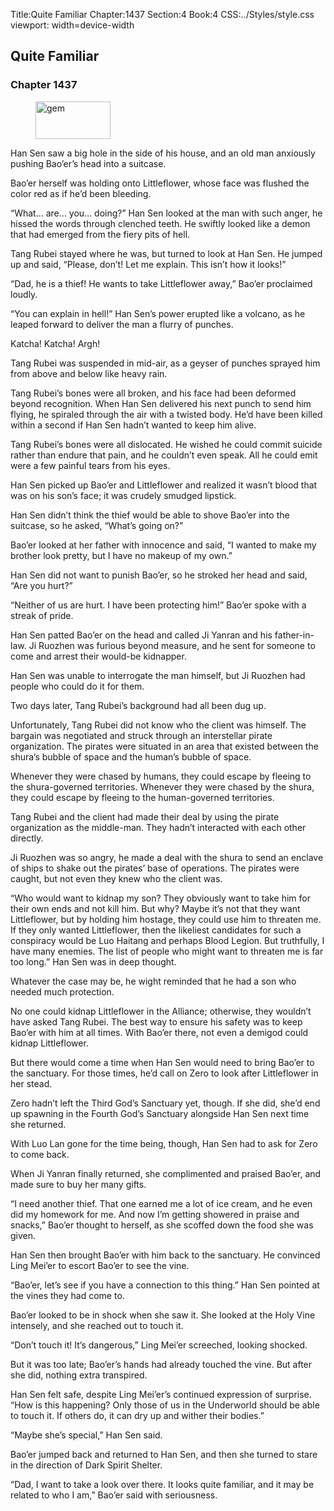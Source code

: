 Title:Quite Familiar 
Chapter:1437 
Section:4 
Book:4 
CSS:../Styles/style.css 
viewport: width=device-width
  
## Quite Familiar
### Chapter 1437
  
<figure>
	<img src="../Images/gem.gif" alt="gem" id="gem" width="120" height="60" />
</figure>
  

  
Han Sen saw a big hole in the side of his house, and an old man anxiously pushing Bao’er’s head into a suitcase.

Bao’er herself was holding onto Littleflower, whose face was flushed the color red as if he’d been bleeding.

“What… are… you… doing?” Han Sen looked at the man with such anger, he hissed the words through clenched teeth. He swiftly looked like a demon that had emerged from the fiery pits of hell.

Tang Rubei stayed where he was, but turned to look at Han Sen. He jumped up and said, “Please, don’t! Let me explain. This isn’t how it looks!”

“Dad, he is a thief! He wants to take Littleflower away,” Bao’er proclaimed loudly.

“You can explain in hell!” Han Sen’s power erupted like a volcano, as he leaped forward to deliver the man a flurry of punches.

Katcha! Katcha! Argh!

Tang Rubei was suspended in mid-air, as a geyser of punches sprayed him from above and below like heavy rain.

Tang Rubei’s bones were all broken, and his face had been deformed beyond recognition. When Han Sen delivered his next punch to send him flying, he spiraled through the air with a twisted body. He’d have been killed within a second if Han Sen hadn’t wanted to keep him alive.

Tang Rubei’s bones were all dislocated. He wished he could commit suicide rather than endure that pain, and he couldn’t even speak. All he could emit were a few painful tears from his eyes.

Han Sen picked up Bao’er and Littleflower and realized it wasn’t blood that was on his son’s face; it was crudely smudged lipstick.

Han Sen didn’t think the thief would be able to shove Bao’er into the suitcase, so he asked, “What’s going on?”

Bao’er looked at her father with innocence and said, “I wanted to make my brother look pretty, but I have no makeup of my own.”

Han Sen did not want to punish Bao’er, so he stroked her head and said, “Are you hurt?”

“Neither of us are hurt. I have been protecting him!” Bao’er spoke with a streak of pride.

Han Sen patted Bao’er on the head and called Ji Yanran and his father-in-law. Ji Ruozhen was furious beyond measure, and he sent for someone to come and arrest their would-be kidnapper.

Han Sen was unable to interrogate the man himself, but Ji Ruozhen had people who could do it for them.

Two days later, Tang Rubei’s background had all been dug up.

Unfortunately, Tang Rubei did not know who the client was himself. The bargain was negotiated and struck through an interstellar pirate organization. The pirates were situated in an area that existed between the shura’s bubble of space and the human’s bubble of space.

Whenever they were chased by humans, they could escape by fleeing to the shura-governed territories. Whenever they were chased by the shura, they could escape by fleeing to the human-governed territories.

Tang Rubei and the client had made their deal by using the pirate organization as the middle-man. They hadn’t interacted with each other directly.

Ji Ruozhen was so angry, he made a deal with the shura to send an enclave of ships to shake out the pirates’ base of operations. The pirates were caught, but not even they knew who the client was.

“Who would want to kidnap my son? They obviously want to take him for their own ends and not kill him. But why? Maybe it’s not that they want Littleflower, but by holding him hostage, they could use him to threaten me. If they only wanted Littleflower, then the likeliest candidates for such a conspiracy would be Luo Haitang and perhaps Blood Legion. But truthfully, I have many enemies. The list of people who might want to threaten me is far too long.” Han Sen was in deep thought.

Whatever the case may be, he wight reminded that he had a son who needed much protection.

No one could kidnap Littleflower in the Alliance; otherwise, they wouldn’t have asked Tang Rubei. The best way to ensure his safety was to keep Bao’er with him at all times. With Bao’er there, not even a demigod could kidnap Littleflower.

But there would come a time when Han Sen would need to bring Bao’er to the sanctuary. For those times, he’d call on Zero to look after Littleflower in her stead.

Zero hadn’t left the Third God’s Sanctuary yet, though. If she did, she’d end up spawning in the Fourth God’s Sanctuary alongside Han Sen next time she returned.

With Luo Lan gone for the time being, though, Han Sen had to ask for Zero to come back.

When Ji Yanran finally returned, she complimented and praised Bao’er, and made sure to buy her many gifts.

“I need another thief. That one earned me a lot of ice cream, and he even did my homework for me. And now I’m getting showered in praise and snacks,” Bao’er thought to herself, as she scoffed down the food she was given.

Han Sen then brought Bao’er with him back to the sanctuary. He convinced Ling Mei’er to escort Bao’er to see the vine.

“Bao’er, let’s see if you have a connection to this thing.” Han Sen pointed at the vines they had come to.

Bao’er looked to be in shock when she saw it. She looked at the Holy Vine intensely, and she reached out to touch it.

“Don’t touch it! It’s dangerous,” Ling Mei’er screeched, looking shocked.

But it was too late; Bao’er’s hands had already touched the vine. But after she did, nothing extra transpired.

Han Sen felt safe, despite Ling Mei’er’s continued expression of surprise. “How is this happening? Only those of us in the Underworld should be able to touch it. If others do, it can dry up and wither their bodies.”

“Maybe she’s special,” Han Sen said.

Bao’er jumped back and returned to Han Sen, and then she turned to stare in the direction of Dark Spirit Shelter.

“Dad, I want to take a look over there. It looks quite familiar, and it may be related to who I am,” Bao’er said with seriousness.
